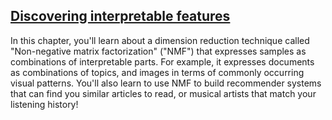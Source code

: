 ## [Discovering interpretable features](https://campus.datacamp.com/courses/unsupervised-learning-in-python/discovering-interpretable-features?ex=1)

In this chapter, you'll learn about a dimension reduction technique called "Non-negative matrix factorization" ("NMF") that expresses samples as combinations of interpretable parts. For example, it expresses documents as combinations of topics, and images in terms of commonly occurring visual patterns. You'll also learn to use NMF to build recommender systems that can find you similar articles to read, or musical artists that match your listening history!

<br>